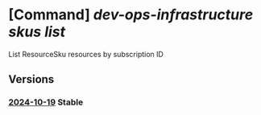 # [Command] _dev-ops-infrastructure skus list_

List ResourceSku resources by subscription ID

## Versions

### [2024-10-19](/Resources/mgmt-plane/L3N1YnNjcmlwdGlvbnMve30vcHJvdmlkZXJzL21pY3Jvc29mdC5kZXZvcHNpbmZyYXN0cnVjdHVyZS9sb2NhdGlvbnMve30vc2t1cw==/2024-10-19.xml) **Stable**

<!-- mgmt-plane /subscriptions/{}/providers/microsoft.devopsinfrastructure/locations/{}/skus 2024-10-19 -->
